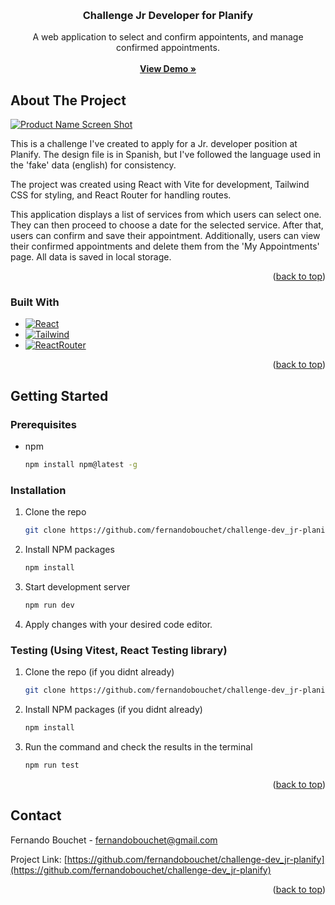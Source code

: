 <!-- Improved compatibility of back to top link: See: https://github.com/othneildrew/Best-README-Template/pull/73 -->
<a name="readme-top"></a>
<!--
*** Thanks for checking out the Best-README-Template. If you have a suggestion
*** that would make this better, please fork the repo and create a pull request
*** or simply open an issue with the tag "enhancement".
*** Don't forget to give the project a star!
*** Thanks again! Now go create something AMAZING! :D
-->

<!-- PROJECT LOGO -->
<br />
<div align="center">

  <h3 align="center">Challenge Jr Developer for Planify</h3>

  <p align="center">
    A web application to select and confirm appointents, and manage confirmed appointments.
    <br />
    <br />
    <a href="https://challenge-dev-jr-planify.vercel.app/" target="_blank"><strong>View Demo »</strong></a>
    <br />
  </p>
</div>

<!-- ABOUT THE PROJECT -->
## About The Project

[![Product Name Screen Shot][product-screenshot]](https://challenge-dev-jr-planify.vercel.app/)

This is a challenge I've created to apply for a Jr. developer position at Planify. The design file is in Spanish, but I've followed the language used in the 'fake' data (english) for consistency.

The project was created using React with Vite for development, Tailwind CSS for styling, and React Router for handling routes.

This application displays a list of services from which users can select one. They can then proceed to choose a date for the selected service. After that, users can confirm and save their appointment. Additionally, users can view their confirmed appointments and delete them from the 'My Appointments' page. All data is saved in local storage.

<p align="right">(<a href="#readme-top">back to top</a>)</p>



### Built With

* [![React][React.js]][React-url]
* [![Tailwind][Tailwind]][Tailwind-url]
* [![ReactRouter][ReactRouter]][ReactRouter-url]

<p align="right">(<a href="#readme-top">back to top</a>)</p>





<!-- GETTING STARTED -->
## Getting Started

### Prerequisites

* npm
  ```sh
  npm install npm@latest -g
  ```

### Installation

1. Clone the repo
   ```sh
   git clone https://github.com/fernandobouchet/challenge-dev_jr-planify.git
   ```
2. Install NPM packages
   ```sh
   npm install
   ```
3. Start development server
   ```js
   npm run dev
   ```
4. Apply changes with your desired code editor.

### Testing (Using Vitest, React Testing library)

1. Clone the repo (if you didnt already)
   ```sh
   git clone https://github.com/fernandobouchet/challenge-dev_jr-planify.git
   ```
2. Install NPM packages (if you didnt already)
   ```sh
   npm install
   ```
3. Run the command and check the results in the terminal
   ```sh
   npm run test
   ```

<p align="right">(<a href="#readme-top">back to top</a>)</p>

<!-- CONTACT -->
## Contact

Fernando Bouchet - fernandobouchet@gmail.com

Project Link: [https://github.com/fernandobouchet/challenge-dev_jr-planify](https://github.com/fernandobouchet/challenge-dev_jr-planify)


<p align="right">(<a href="#readme-top">back to top</a>)</p>

<!-- MARKDOWN LINKS & IMAGES -->
<!-- https://www.markdownguide.org/basic-syntax/#reference-style-links -->
[product-screenshot]: https://lopsided-cymbal-502.notion.site/image/https%3A%2F%2Fprod-files-secure.s3.us-west-2.amazonaws.com%2F1d7049f6-d896-4891-9b3a-dab7e77463f3%2Fd5aac712-9365-4fb9-adba-b38cd202ba62%2FUntitled.png?table=block&id=11fe9209-d2e5-40f7-9cea-f7c0e4be039c&spaceId=1d7049f6-d896-4891-9b3a-dab7e77463f3&width=2000&userId=&cache=v2
[React.js]: https://img.shields.io/badge/react-%2320232a.svg?style=for-the-badge&logo=react&logoColor=%2361DAFB
[React-url]: https://reactjs.org/
[Tailwind]: https://img.shields.io/badge/tailwindcss-%2338B2AC.svg?style=for-the-badge&logo=tailwind-css&logoColor=white
[Tailwind-url]: https://tailwindcss.com/
[ReactRouter]: https://img.shields.io/badge/React_Router-CA4245?style=for-the-badge&logo=react-router&logoColor=white
[ReactRouter-url]: https://reactrouter.com/en/main
